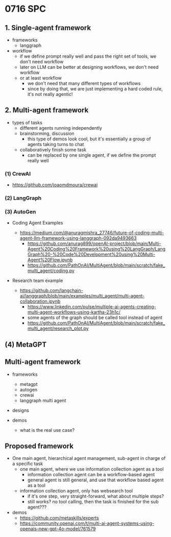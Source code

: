 # 0716 SPC

## 1. Single-agent framework
* frameworks
  * langgraph
* workflow
  * if we define prompt really well and pass the right set of tools, we don't need workflow
  * later on LLM can be better at designing workflows, we don't need workflow
  * or at least workflow
    * we don't need that many different types of workflows
    * since by doing that, we are just implementing a hard coded rule, it's not really agentic!


## 2. Multi-agent framework
* types of tasks
  * different agents running independently
  * brainstorming, discussion
    * this type of demos look cool, but it's essentially a group of agents taking turns to chat
  * collaboratively finish some task
    * can be replaced by one single agent, if we define the prompt really well

### (1) CrewAI 
* https://github.com/joaomdmoura/crewai


### (2) LangGraph

### (3) AutoGen

* Coding Agent Examples
  * https://medium.com/@anuragmishra_27746/future-of-coding-multi-agent-llm-framework-using-langgraph-092da9493663
    * https://github.com/anurag899/openAI-project/blob/main/Multi-Agent%20Coding%20Framework%20using%20LangGraph/LangGraph%20-%20Code%20Development%20using%20Multi-Agent%20Flow.ipynb
    * https://github.com/PathOnAI/MultiAgent/blob/main/scratch/fake_multi_agent/coding.py
    

* Research team example
  * https://github.com/langchain-ai/langgraph/blob/main/examples/multi_agent/multi-agent-collaboration.ipynb
    * https://www.linkedin.com/pulse/multiple-ai-agents-creating-multi-agent-workflows-using-kartha-23h1c/
    * some agents of the graph should be called tool instead of agent
    * https://github.com/PathOnAI/MultiAgent/blob/main/scratch/fake_multi_agent/research_plot.py

## (4) MetaGPT




## Multi-agent framework
* frameworks
  * metagpt
  * autogen
  * crewai
  * langgraph multi agent
    
* designs

* demos
  * what is the real use case?


## Proposed framework
* One main agent, hierarchical agent management, sub-agent in charge of a specific task
  * one main agent, where we use information collection agent as a tool
    * information collection agent can be a workflow-based agent
    * general agent is still general, and use that workflow based agent as a tool
  * information collection agent, only has websearch tool
    * if it's one step, very straight-forward, what about multiple steps?
    * still works? no tool calling, then the task is finished for the sub agent???
* demos
  * https://github.com/metaskills/experts
  * https://community.openai.com/t/multi-ai-agent-systems-using-openais-new-gpt-4o-model/761579